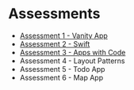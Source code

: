# Assessments

* [Assessment 1 - Vanity App](https://github.com/ga-students/MOB-NYC-4/tree/master/Assessments/Assessment%201)
* [Assessment 2 - Swift](https://github.com/ga-students/MOB-NYC-4/tree/master/Assessments/Assessment%202)
* [Assessment 3 - Apps with Code](https://github.com/ga-students/MOB-NYC-4/tree/master/Assessments/Assessment%203)
* Assessment 4 - Layout Patterns
* Assessment 5 - Todo App
* Assessment 6 - Map App
